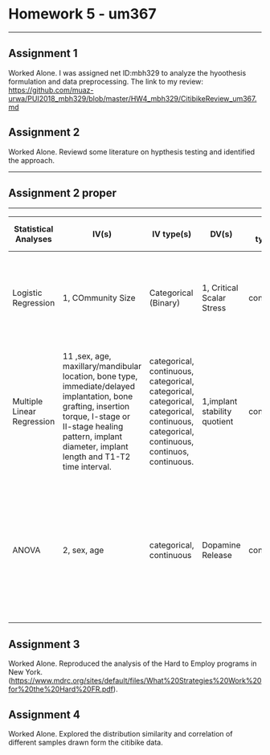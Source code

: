 # Homework 5 - um367
----------------------------------------------------------------------------------------------------------------------------
## Assignment 1
Worked Alone. I was assigned net ID:mbh329 to analyze the hyoothesis formulation and data preprocessing.
The link to my review: https://github.com/muaz-urwa/PUI2018_mbh329/blob/master/HW4_mbh329/CitibikeReview_um367.md

## Assignment 2 
Worked Alone. Reviewd some literature on hypthesis testing and identified the approach.


----------------------------------------------------------------------------------------------------------------------------
## Assignment 2 proper
----------------------------------------------------------------------------------------------------------------------------
| Statistical Analyses       	| IV(s)                                                            	| IV type(s)                       	| DV(s)                                                                                                                                                                                                                                                                                                                                                                                              	| DV type(s)                                                                                                                                                                                                                         	| Control Var                                                                                                                 	| Control Var type                                              	| Question to be answered                                                                                                                                                           	| H0                                                                                                                                                                          	| alpha 	| Link                                                                                                                                                                                                    	|
|----------------------------	|------------------------------------------------------------------	|----------------------------------	|----------------------------------------------------------------------------------------------------------------------------------------------------------------------------------------------------------------------------------------------------------------------------------------------------------------------------------------------------------------------------------------------------	|------------------------------------------------------------------------------------------------------------------------------------------------------------------------------------------------------------------------------------	|-----------------------------------------------------------------------------------------------------------------------------	|---------------------------------------------------------------	|-----------------------------------------------------------------------------------------------------------------------------------------------------------------------------------	|-----------------------------------------------------------------------------------------------------------------------------------------------------------------------------	|-------	|---------------------------------------------------------------------------------------------------------------------------------------------------------------------------------------------------------	|
| Logistic Regression        	| 1, COmmunity Size                                             	| Categorical (Binary)                   	| 1, Critical Scalar Stress                                                                                                                                                                                                                                                                                                                                                                            	|continuous                                                                                                                                                                                                             	| 0                                                                                                      	|                                        	| Does the community size affect the critical stress level in human communities?                                  	| Larger community size does not result in more occurences of critical scalar stress 	| 0.05  	| [Modeling Group Size and Scalar Stress by Logistic Regression from an Archaeological Perspective]( https://journals.plos.org/plosone/article?id=10.1371/journal.pone.0091510) 	|
| Multiple Linear Regression 	| 11 ,sex, age, maxillary/mandibular location, bone type, immediate/delayed implantation, bone grafting, insertion torque, I-stage or II-stage healing pattern, implant diameter, implant length and T1-T2 time interval. 	| categorical, continuous, categorical, categorical, categorical, categorical, continuous, categorical, continuous, continuos, continuous. 	| 1,implant stability quotient                                                                                                                                                                                                                                                                                                          	| continuous                                                                                                                                                                                                             	| 0                                                                                                                           	| n/a                                                           	| This study studies potential influencing factors for a mathematical prediction of implant stability quotient (ISQ) values in clinical practice.                              	| Implant Stability Quotient does not depend on any of the 11 stated predictors.	| 0.05  	| [Multivariate linear regression analysis to identify general factors for quantitative predictions of implant stability quotient values](https://journals.plos.org/plosone/article?id=10.1371/journal.pone.0187010)                                                                           	|
| ANOVA                     	| 2,  sex, age       	| categorical, continuous                    	|  Dopamine Release	| continuous 	| 0 	| n/a 	| Does age and sex have a effect on the dopamin release of mice. 	| Age and sex of the mice does not have any significant effect on the Dopamine Release level in response to KCI stimulation.        	| 0.05  	| [Age- and Sex-Dependence of Dopamine Release and Capacity for Recovery Identified in the Dorsal Striatum of C57/Bl6J Mice](https://journals.plos.org/plosone/article?id=10.1371/journal.pone.0099592)    	|


## Assignment 3 
Worked Alone. Reproduced the analysis of the Hard to Employ programs in New York.(https://www.mdrc.org/sites/default/files/What%20Strategies%20Work%20for%20the%20Hard%20FR.pdf).

## Assignment 4 
Worked Alone. Explored the distribution similarity and correlation of different samples drawn form the citibike data.

